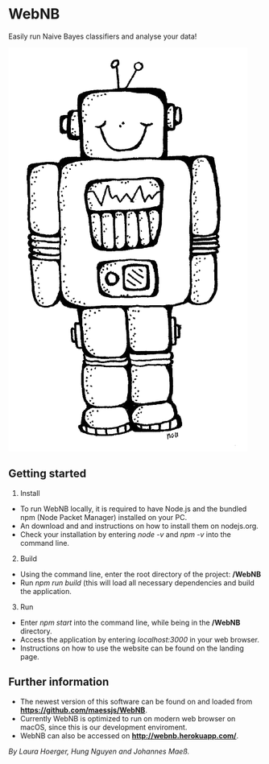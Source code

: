 # WebNB

Easily run Naive Bayes classifiers and analyse your data!

![WebNB Logo](client/src/assets/robot.png)

## Getting started

1. Install
* To run WebNB locally, it is required to have Node.js and the bundled npm (Node Packet Manager) installed on your PC.
* An download and and instructions on how to install them on nodejs.org.
* Check your installation by entering *node -v* and *npm -v* into the command line.

2. Build
* Using the command line, enter the root directory of the project: **/WebNB**
* Run *npm run build* (this will load all necessary dependencies and build the application.

3. Run
* Enter *npm start* into the command line, while being in the **/WebNB** directory.
* Access the application by entering *localhost:3000* in your web browser.
* Instructions on how to use the website can be found on the landing page.


## Further information
* The newest version of this software can be found on and loaded from **https://github.com/maessjs/WebNB**.
* Currently WebNB is optimized to run on modern web browser on macOS, since this is our development enviroment.
* WebNB can also be accessed on **http://webnb.herokuapp.com/**.


*By Laura Hoerger, Hung Nguyen and Johannes Maeß.*
